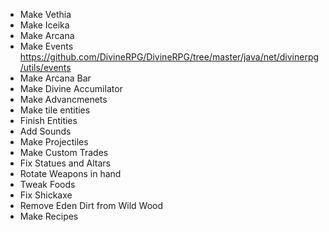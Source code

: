 - Make Vethia
- Make Iceika
- Make Arcana
- Make Events https://github.com/DivineRPG/DivineRPG/tree/master/java/net/divinerpg/utils/events
- Make Arcana Bar
- Make Divine Accumilator
- Make Advancmenets
- Make tile entities
- Finish Entities
- Add Sounds
- Make Projectiles
- Make Custom Trades
- Fix Statues and Altars
- Rotate Weapons in hand
- Tweak Foods
- Fix Shickaxe
- Remove Eden Dirt from Wild Wood
- Make Recipes